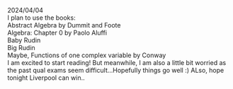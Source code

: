 2024/04/04  
I plan to use the books:  
Abstract Algebra by Dummit and Foote  
Algebra: Chapter 0 by Paolo Aluffi  
Baby Rudin  
Big Rudin  
Maybe, Functions of one complex variable by Conway    
I am excited to start reading! But meanwhile, I am also a little bit worried as the past qual exams seem difficult...Hopefully things go well :) ALso, hope tonight Liverpool can win..
